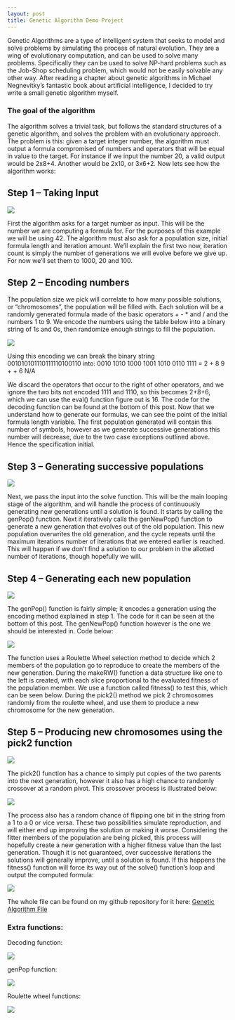 ```yaml
---
layout: post
title: Genetic Algorithm Demo Project
---
```


Genetic Algorithms are a type of intelligent system that seeks to model and solve problems by simulating the process of natural evolution. They are a wing of evolutionary computation, and can be used to solve many problems. Specifically they can be used to solve NP-hard problems such as the Job-Shop scheduling problem, which would not be easily solvable any other way. 
After reading a chapter about genetic algorithms in Michael Negnevitky’s fantastic book about artificial intelligence, I decided to try write a small genetic algorithm myself. 
<!--more-->

### The goal of the algorithm

The algorithm solves a trivial task, but follows the standard structures of a genetic algorithm, and solves the problem with an evolutionary approach. 
The problem is this: given a target integer number, the algorithm must output a formula compromised of numbers and operators that will be equal in value to the target. For instance if we input the number 20, a valid output would be 2x8+4. Another would be 2x10, or 3x6+2. 
Now lets see how the algorithm works:

## Step 1 – Taking Input 
 
![](https://raw.githubusercontent.com/JonathanKing01/jonathanking01.github.io/master/images/Input.PNG)
 
First the algorithm asks for a target number as input. This will be the number we are computing a formula for. For the purposes of this example we will be using 42.
The algorithm must also ask for a population size, initial formula length and iteration amount. We’ll explain the first two now, iteration count is simply the number of generations we will evolve before we give up. For now we’ll set them to 1000, 20 and 100.  

## Step 2 – Encoding numbers

The population size we pick will correlate to how many possible solutions, or “chromosomes”, the population will be filled with. Each solution will be a randomly generated formula made of the basic operators + - * and / and the numbers 1 to 9. We encode the numbers using the table below into a binary string of 1s and 0s, then randomize enough strings to fill the population. 

![](https://raw.githubusercontent.com/JonathanKing01/jonathanking01.github.io/master/images/Table.PNG)



Using this encoding we can break the binary string 001010101110111110100110 into:
0010 1010 1000 1001 1010 0110 1111 = 2 + 8 9 + +  6 N/A


We discard the operators that occur to the right of other operators, and we ignore the two bits not encoded 1111 and 1110, so this becomes 2+8+6, which we can use the eval() function figure out is 16. 
The code for the decoding function can be found at the bottom of this post. 
Now that we understand how to generate our formulas, we can see the point of the initial formula length variable. The first population generated will contain this number of symbols, however as we generate successive generations this number will decrease, due to the two case exceptions outlined above. Hence the specification initial.

## Step 3 – Generating successive populations

![](https://raw.githubusercontent.com/JonathanKing01/jonathanking01.github.io/master/images/Solve.PNG)
 
Next, we pass the input into the solve function. This will be the main looping stage of the algorithm, and will handle the process of continuously generating new generations until a solution is found. It starts by calling the genPop() function. Next it iteratively calls the genNewPop() function to generate a new generation that evolves out of the old population. This new population overwrites the old generation, and the cycle repeats until the maximum iterations number of iterations that we entered earlier is reached. This will happen if we don’t find a solution to our problem in the allotted number of iterations, though hopefully we will. 

## Step 4 – Generating each new population

![](https://raw.githubusercontent.com/JonathanKing01/jonathanking01.github.io/master/images/genNewPop.PNG)

The genPop() function is fairly simple; it encodes a generation using the encoding method explained in step 1. The code for it can be seen at the bottom of this post. The genNewPop() function however is the one we should be interested in. Code below:

![](https://raw.githubusercontent.com/JonathanKing01/jonathanking01.github.io/master/images/RouletteWheel.PNG)
 
The function uses a Roulette Wheel selection method to decide which 2 members of the population go to reproduce to create the members of the new generation. During the makeRW() function a data structure like one to the left is created, with each slice proportional to the evaluated fitness of the population member. We use a function called fitness() to test this, which can be seen below. During the pick2() method we pick 2 chromosomes randomly from the roulette wheel, and use them to produce a new chromosome for the new generation.


## Step 5 – Producing new chromosomes using the pick2 function

![](https://raw.githubusercontent.com/JonathanKing01/jonathanking01.github.io/master/images/pick2.PNG)
 
The pick2() function has a chance to simply put copies of the two parents into the next generation, however it also has a high chance to randomly crossover at a random pivot. This crossover process is illustrated below:

![](https://raw.githubusercontent.com/JonathanKing01/jonathanking01.github.io/master/images/Crossover.PNG)

The process also has a random chance of flipping one bit in the string from a 1 to a 0 or vice versa. These two possibilities simulate reproduction, and will either end up improving the solution or making it worse.  Considering the fitter members of the population are being picked, this process will hopefully create a new generation with a higher fitness value than the last generation. Though it is not guaranteed, over successive iterations the solutions will generally improve, until a solution is found. If this happens the fitness() function will force its way out of the solve() function’s loop and output the computed formula:

![](https://raw.githubusercontent.com/JonathanKing01/jonathanking01.github.io/master/images/Answer.PNG)

The whole file can be found on my github repository for it here: [Genetic Algorithm File](https://github.com/JonathanKing01/NumbersGeneticAlg)



### Extra functions:

Decoding function:

![](https://raw.githubusercontent.com/JonathanKing01/jonathanking01.github.io/master/images/Decode.PNG)

genPop function:

![](https://raw.githubusercontent.com/JonathanKing01/jonathanking01.github.io/master/images/genPop.PNG)

Roulette wheel functions:

![](https://raw.githubusercontent.com/JonathanKing01/jonathanking01.github.io/master/images/RWselection.PNG)

